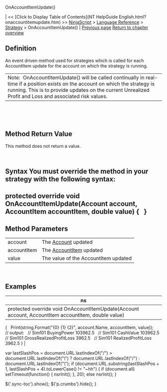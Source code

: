 ﻿










 


OnAccountItemUpdate()







| &lt;&lt; [Click to Display Table of Contents](NT HelpGuide English.html?onaccountitemupdate.htm) &gt;&gt;
 [NinjaScript](ninjascript.htm) &gt; [Language Reference](language_reference_wip.htm) &gt; [Strategy](strategy.htm) &gt;
OnAccountItemUpdate() | [Previous page](numberrestartattempts.htm)
[Return to chapter overview](strategy.htm)










Definition
----------


An event driven method used for strategies which is called for each AccountItem update for the account on which the strategy is running.





|  |
| --- |
| Note:  OnAccountItemUpdate() will be called continually in real-time if a position exists on the account on which the strategy is running. This is to provide updates on the current Unrealized Profit and Loss and associated risk values. |



 


 


Method Return Value
-------------------


This method does not return a value.


 


Syntax
You must override the method in your strategy with the following syntax:
-------------------------------------------------------------------------------


protected override void OnAccountItemUpdate(Account account, AccountItem accountItem, double value)
{ 
 
}
----------------------------------------------------------------------------------------------------------



Method Parameters
-----------------




|  |  |
| --- | --- |
| account | The [Account](account_class.htm) updated |
| accountItem | The [AccountItem](accountitem.htm) updated |
| value | The value of the AccountItem updated |



 



Examples
--------




| ns |
| --- |
| protected override void OnAccountItemUpdate(Account account, AccountItem accountItem, double value)
{ 
   Print(string.Format("{0} {1} {2}", account.Name, accountItem, value));
   
   // output:
   // Sim101 BuyingPower 103962.5
   // Sim101 CashValue 103962.5
   // Sim101 GrossRealizedProfitLoss 3962.5
   // Sim101 RealizedProfitLoss 3962.5
} |






 
 var lastSlashPos = document.URL.lastIndexOf("/") &gt; document.URL.lastIndexOf("\\") ? document.URL.lastIndexOf("/") : document.URL.lastIndexOf("\\");
 if (document.URL.substring(lastSlashPos + 1, lastSlashPos + 4).toLowerCase() != "~hh") {
 if (document.all) setTimeout(function() {
 nsrInit();
 }, 20);
 else nsrInit();
 }
 
 
 $('.sync-toc').show();
 $('p.crumbs').hide();
 }
 
 
 



